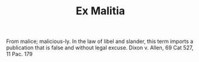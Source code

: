 ---
title: Ex Malitia
letter: E
permalink: "/definitions/bld-ex-malitia.html"
body: From malice; malicious-ly. In the law of libel and slander, this term imports
  a publication that is false and without legal excuse. Dixon v. Allen, 69 Cat 527,
  11 Pac. 179
published_at: '2018-07-07'
source: Black's Law Dictionary 2nd Ed (1910)
layout: post
---